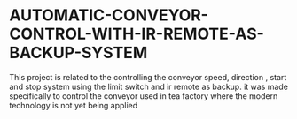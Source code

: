 # AUTOMATIC-CONVEYOR-CONTROL-WITH-IR-REMOTE-AS-BACKUP-SYSTEM
This project is related to the controlling the conveyor speed, direction , start and stop system using the limit switch and ir remote as backup. it was made specifically to control the conveyor used in tea factory where the modern technology is not yet being applied
